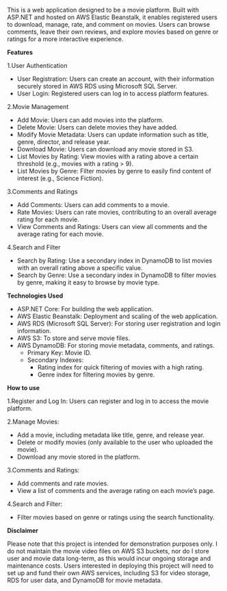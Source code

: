 This is a web application designed to be a movie platform. Built with ASP.NET and hosted on AWS Elastic Beanstalk, it enables registered users to download, manage, rate, and comment on movies. Users can browse comments, leave their own reviews, and explore movies based on genre or ratings for a more interactive experience.

**Features**

  1.User Authentication
   - User Registration: Users can create an account, with their information securely stored in AWS RDS using Microsoft SQL Server.
   - User Login: Registered users can log in to access platform features.

  2.Movie Management
   - Add Movie: Users can add movies into the platform.
   - Delete Movie: Users can delete movies they have added.
   - Modify Movie Metadata: Users can update information such as title, genre, director, and release year.
   - Download Movie: Users can download any movie stored in S3.
   - List Movies by Rating: View movies with a rating above a certain threshold (e.g., movies with a rating > 9).
   - List Movies by Genre: Filter movies by genre to easily find content of interest (e.g., Science Fiction).
     
  3.Comments and Ratings
   - Add Comments: Users can add comments to a movie.
   - Rate Movies: Users can rate movies, contributing to an overall average rating for each movie.
   - View Comments and Ratings: Users can view all comments and the average rating for each movie.
     
  4.Search and Filter
   - Search by Rating: Use a secondary index in DynamoDB to list movies with an overall rating above a specific value.
   - Search by Genre: Use a secondary index in DynamoDB to filter movies by genre, making it easy to browse by movie type.

**Technologies Used**
 - ASP.NET Core: For building the web application.
 - AWS Elastic Beanstalk: Deployment and scaling of the web application.
 - AWS RDS (Microsoft SQL Server): For storing user registration and login information.
 - AWS S3: To store and serve movie files.
 - AWS DynamoDB: For storing movie metadata, comments, and ratings.
   - Primary Key: Movie ID.
   - Secondary Indexes:
     - Rating index for quick filtering of movies with a high rating.
     - Genre index for filtering movies by genre.
    
**How to use**

 1.Register and Log In: Users can register and log in to access the movie platform.
 
 2.Manage Movies:
   - Add a movie, including metadata like title, genre, and release year.
   - Delete or modify movies (only available to the user who uploaded the movie).
   - Download any movie stored in the platform.

 3.Comments and Ratings:
   - Add comments and rate movies.
   - View a list of comments and the average rating on each movie’s page.

 4.Search and Filter:
   - Filter movies based on genre or ratings using the search functionality.


**Disclaimer**

Please note that this project is intended for demonstration purposes only. I do not maintain the movie video files on AWS S3 buckets, nor do I store user and movie data long-term, as this would incur ongoing storage and maintenance costs. Users interested in deploying this project will need to set up and fund their own AWS services, including S3 for video storage, RDS for user data, and DynamoDB for movie metadata.
